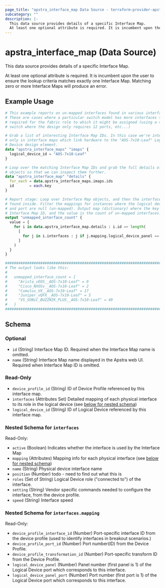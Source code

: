 ```yaml
---
page_title: "apstra_interface_map Data Source - terraform-provider-apstra"
subcategory: ""
description: |-
  This data source provides details of a specific Interface Map.
  At least one optional attribute is required. It is incumbent upon the user to ensure the lookup criteria matches exactly one Interface Map. Matching zero or more Interface Maps will produce an error.
---
```


# apstra_interface_map (Data Source)

This data source provides details of a specific Interface Map.

At least one optional attribute is required. It is incumbent upon the user to ensure the lookup criteria matches exactly one Interface Map. Matching zero or more Interface Maps will produce an error.

## Example Usage

```terraform
# This example reports on un-mapped interfaces found in various interface maps.
# These are cases where a particular switch model has more interfaces than are
# required for the fabric role to which it might be assigned (using a 48 port
# switch where the design only requires 12 ports, etc...)

# Grab a list of interesting Interface Map IDs. In this case we're interested
# only in interface maps which link hardware to the "AOS-7x10-Leaf" Logical
# Device design element.
data "apstra_interface_maps" "imaps" {
  logical_device_id = "AOS-7x10-Leaf"
}

# Loop over the matching Interface Map IDs and grab the full details of those
# objects so that we can inspect them further.
data "apstra_interface_map" "details" {
  for_each = data.apstra_interface_maps.imaps.ids
  id       = each.key
}

# Report stage: Loop over Interface Map objects, and then the interface mappings
# found inside. Filter the mappings for instances where the logical device panel
# and port are null (un-mapped). Output map (dictionary) where the key is
# Interface Map ID, and the value is the count of un-mapped interfaces.
output "unmapped_interface_count" {
  value = {
    for i in data.apstra_interface_map.details : i.id => length(
      [
        for j in i.interfaces : j if j.mapping.logical_device_panel == null && j.mapping.logical_device_panel_port == null
      ]
    )
  }
}

################################################################################
# The output looks like this:
#
#   unmapped_interface_count = {
#     "Arista_vEOS__AOS-7x10-Leaf" = 0
#     "Cisco_NXOSv__AOS-7x10-Leaf" = 2
#     "Cumulus_VX__AOS-7x10-Leaf" = 17
#     "Juniper_vQFX__AOS-7x10-Leaf" = 5
#     "VS_SONiC_BUZZNIK_PLUS__AOS-7x10-Leaf" = 49
#   }
################################################################################
```

<!-- schema generated by tfplugindocs -->
## Schema

### Optional

- `id` (String) Interface Map ID.  Required when the Interface Map name is omitted.
- `name` (String) Interface Map name displayed in the Apstra web UI.  Required when Interface Map ID is omitted.

### Read-Only

- `device_profile_id` (String) ID of Device Profile referenced by this interface map.
- `interfaces` (Attributes Set) Detailed mapping of each physical interface to its role in the logical device (see [below for nested schema](#nestedatt--interfaces))
- `logical_device_id` (String) ID of Logical Device referenced by this interface map.

<a id="nestedatt--interfaces"></a>
### Nested Schema for `interfaces`

Read-Only:

- `active` (Boolean) Indicates whether the interface is used by the Interface Map
- `mapping` (Attributes) Mapping info for each physical interface (see [below for nested schema](#nestedatt--interfaces--mapping))
- `name` (String) Physical device interface name
- `position` (Number) todo - need to find out what this is
- `roles` (Set of String) Logical Device role ("connected to") of the interface.
- `setting` (String) Vendor specific commands needed to configure the interface, from the device profile.
- `speed` (String) Interface speed

<a id="nestedatt--interfaces--mapping"></a>
### Nested Schema for `interfaces.mapping`

Read-Only:

- `device_profile_interface_id` (Number) Port-specific interface ID from the device profile (used to identify interfaces in breakout scenarios.)
- `device_profile_port_id` (Number) Port number(ID) from the Device Profile.
- `device_profile_transformation_id` (Number) Port-specific transform ID from the Device Profile.
- `logical_device_panel` (Number) Panel number (first panel is 1) of the Logical Device port which corresponds to this interface.
- `logical_device_panel_port` (Number) Port number (first port is 1) of the Logical Device port which corresponds to this interface.
